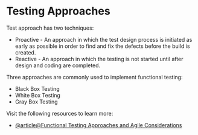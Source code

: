 # Testing Approaches

Test approach has two techniques:

* Proactive - An approach in which the test design process is initiated as early as possible in order to find and fix the defects before the build is created.
* Reactive - An approach in which the testing is not started until after design and coding are completed.

Three approaches are commonly used to implement functional testing:

- Black Box Testing
- White Box Testing
- Gray Box Testing

Visit the following resources to learn more:

- [@article@Functional Testing Approaches and Agile Considerations](https://www.qualitylogic.com/knowledge-center/functional-testing-approaches-agile-considerations/)
